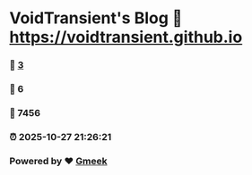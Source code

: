 # VoidTransient's Blog :link: https://voidtransient.github.io 
### :page_facing_up: [3](https://voidtransient.github.io/tag.html) 
### :speech_balloon: 6 
### :hibiscus: 7456 
### :alarm_clock: 2025-10-27 21:26:21 
### Powered by :heart: [Gmeek](https://github.com/Meekdai/Gmeek)
